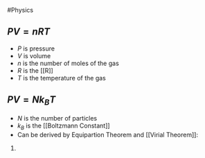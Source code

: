 #Physics
## $\displaystyle PV=nRT$
* $\displaystyle P$ is pressure
* $\displaystyle V$ is volume
* $\displaystyle n$ is the number of moles of the gas
* $\displaystyle R$ is the [[R]]
* $\displaystyle T$ is the temperature of the gas
## $\displaystyle PV=Nk_{B}T$
* $\displaystyle N$ is the number of particles
* $\displaystyle k_{B}$ is the [[Boltzmann Constant]]
* Can be derived by Equipartion Theorem and [[Virial Theorem]]:
1. 